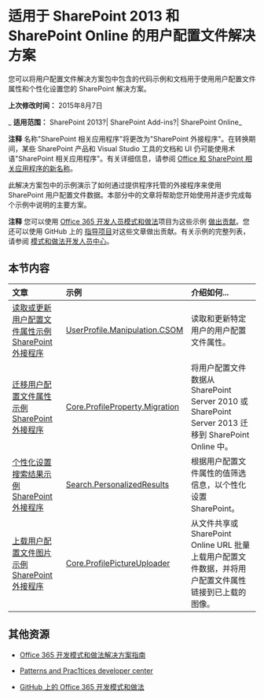 ﻿
# 适用于 SharePoint 2013 和 SharePoint Online 的用户配置文件解决方案
您可以将用户配置文件解决方案包中包含的代码示例和文档用于使用用户配置文件属性和个性化设置您的 SharePoint 解决方案。

 **上次修改时间：** 2015年8月7日

 _ **适用范围：** SharePoint 2013?| SharePoint Add-ins?| SharePoint Online_

 **注释**  名称"SharePoint 相关应用程序"将更改为"SharePoint 外接程序"。在转换期间，某些 SharePoint 产品和 Visual Studio 工具的文档和 UI 仍可能使用术语"SharePoint 相关应用程序"。有关详细信息，请参阅 [Office 和 SharePoint 相关应用程序的新名称](05b07b04-6c8b-4b7e-bd86-e32c589dfead.md#bk_newname)。

此解决方案包中的示例演示了如何通过提供程序托管的外接程序来使用 SharePoint 用户配置文件数据。本部分中的文章将帮助您开始使用并逐步完成每个示例中说明的主要方案。 

 **注释**  您可以使用 [Office 365 开发人员模式和做法](https://github.com/OfficeDev/PnP)项目为这些示例 [做出贡献](https://github.com/OfficeDev/PnP/wiki/contributing-to-Office-365-developer-patterns-and-practices)。您还可以使用 GitHub 上的 [指导项目](https://github.com/OfficeDev/PnP-Guidance)对这些文章做出贡献。有关示例的完整列表，请参阅 [模式和做法开发人员中心](http://dev.office.com/patterns-and-practices)。 


## 本节内容



|**文章**|**示例**|**介绍如何...**|
|:-----|:-----|:-----|
|[读取或更新用户配置文件属性示例 SharePoint 外接程序](Read-or-update-user-profile-properties-sample-app-for-SharePoint.md)|[UserProfile.Manipulation.CSOM](https://github.com/OfficeDev/PnP/tree/dev/Samples/UserProfile.Manipulation.CSOM)|读取和更新特定用户的用户配置文件属性。 |
|[迁移用户配置文件属性示例 SharePoint 外接程序](Migrate-user-profile-properties-sample-app-for-SharePoint.md)|[Core.ProfileProperty.Migration](https://github.com/OfficeDev/PnP/tree/dev/Samples/Core.ProfileProperty.Migration)|将用户配置文件数据从 SharePoint Server 2010 或 SharePoint Server 2013 迁移到 SharePoint Online 中。|
|[个性化设置搜索结果示例 SharePoint 外接程序](Personalize-search-results-sample-app-for-SharePoint.md)|[Search.PersonalizedResults ](https://github.com/OfficeDev/PnP/tree/dev/Samples/Search.PersonalizedResults)|根据用户配置文件属性的值筛选信息，以个性化设置 SharePoint。 |
|[上载用户配置文件图片示例 SharePoint 外接程序](Upload-user-profile-pictures-sample-app-for-SharePoint.md)|[Core.ProfilePictureUploader ](https://github.com/OfficeDev/PnP/tree/dev/Samples/Core.ProfilePictureUploader)|从文件共享或 SharePoint Online URL 批量上载用户配置文件数据，并将用户配置文件属性链接到已上载的图像。|

## 其他资源



- [Office 365 开发模式和做法解决方案指南](Office-365-development-patterns-and-practices-solution-guidance.md)
    
- [Patterns and Prac1tices developer center](http://dev.office.com/patterns-and-practices)
    
- [GitHub 上的 Office 365 开发模式和做法](https://github.com/OfficeDev/PnP)
    

